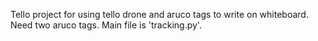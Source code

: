 Tello project for using tello drone and aruco tags to write on whiteboard.  Need two aruco tags.  Main file is 'tracking.py'.